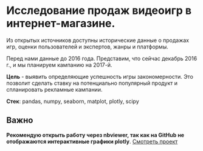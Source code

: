 # Исследование продаж видеоигр в интернет-магазине.

Из открытых источников доступны исторические данные о продажах игр, оценки пользователей и экспертов, жанры и платформы.

Перед нами данные до 2016 года. Представим, что сейчас декабрь 2016 г., и мы планируем кампанию на 2017-й.

**Цель** - выявить определяющие успешность игры закономерности. Это позволит сделать ставку на потенциально популярный продукт и спланировать рекламные кампании.

**Cтек**: pandas, numpy, seaborn, matplot, plotly, scipy

## Важно
**Рекомендую открыть работу через nbviewer, так как на GitHub не отображаются интерактивные графики plotly**.
[Смотреть проект](https://nbviewer.jupyter.org/github/arsBadoyan/practicumProjects/blob/main/game_store_analysis/game_store_analysis.ipynb)